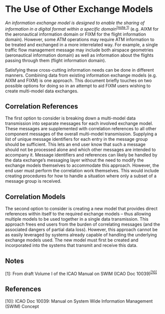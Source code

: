 # The Use of Other Exchange Models

*An information exchange model is designed to enable the sharing of
information in a digital format within a specific domain*<sup><a href="#general-guidance/the-use-of-other-exchange-models?id=notes">[note 1]</a></sup> (e.g. AIXM
for the aeronautical information domain or FIXM for the flight
information domain). However, some ATM operations may require ATM
information to be treated and exchanged in a more interrelated way. For
example, a single traffic flow management message may include both
airspace geometries (aeronautical information domain) as well as
information about the flights passing through them (flight information
domain).

Satisfying these cross-cutting information needs can be done in
different manners. Combining data from existing information exchange
models (e.g. AIXM and FIXM) is one approach. This document briefly
touches on two possible options for doing so in an attempt to aid FIXM
users wishing to create multi-model data exchanges.

## Correlation References

The first option to consider is breaking down a multi-model data
transmission into separate messages for each involved exchange model.
These messages are supplemented with correlation references to all other
component messages of the overall multi-model transmission. Supplying a
list of unique message identifiers for each entry in the message group
should be sufficient. This lets an end user know that such a message
should not be processed alone and which other messages are intended to
accompany it. Message identifiers and references can likely be handled
by the data exchange’s messaging layer without the need to modify the
exchange models themselves to accommodate this approach. However, the
end user must perform the correlation work themselves. This would
include creating procedures for how to handle a situation where only a
subset of a message group is received.

## Correlation Models

The second option to consider is creating a new model that provides
direct references within itself to the required exchange models – thus
allowing multiple models to be used together in a single data
transmission. This approach frees end users from the burden of
correlating messages (and the associated dangers of partial data loss).
However, this approach cannot be as easily leveraged by systems already
capable of handling the underlying exchange models used. The new model
must first be created and incorporated into the systems that transmit
and receive this data.

## Notes

[1]: From draft Volume I of the ICAO Manual on SWIM (ICAO Doc 10039)<sup>[[10]](#references)</sup>

## References

[10]: ICAO Doc 10039: Manual on System Wide Information Management (SWIM) Concept
